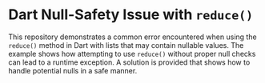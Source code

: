 # Dart Null-Safety Issue with `reduce()`
This repository demonstrates a common error encountered when using the `reduce()` method in Dart with lists that may contain nullable values. The example shows how attempting to use `reduce()` without proper null checks can lead to a runtime exception.  A solution is provided that shows how to handle potential nulls in a safe manner.